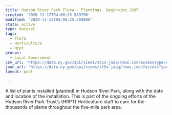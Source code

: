 ```yaml
---
title: Hudson River Park Flora - Plantings  Beginning 1997
created: '2020-11-12T04:00:25.589790'
modified: '2020-11-12T04:00:25.589800'
state: active
type: dataset
tags:
  - Flora
  - Horticulture
  - Hrpt
groups:
  - Local Government
csv_url: 'https://data.ny.gov/api/views/st5x-jaqq/rows.csv?accessType=DOWNLOAD'
json_url: 'https://data.ny.gov/api/views/st5x-jaqq/rows.json?accessType=DOWNLOAD'
layout: post

---
```

A list of plants installed (planted) in Hudson River Park, along with the date and location of the installation.  This is part of the ongoing efforts of  the Hudson River Park Trust’s (HRPT) Horticulture staff to care for the thousands of plants throughout the five-mile park area.
